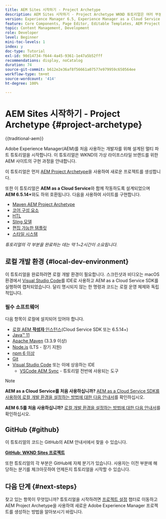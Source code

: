 ```yaml
---
title: AEM Sites 시작하기 - Project Archetype
description: AEM Sites 시작하기 - Project Archetype WKND 튜토리얼은 여러 부분으로 구성된 튜토리얼로, Adobe Experience Manager를 처음 사용하는 개발자를 위해 설계되었습니다. 튜토리얼은 WKND라는 가상의 라이프스타일 브랜드를 위한 AEM 사이트의 구현 과정을 안내합니다. 튜토리얼은 프로젝트 설정, Maven Archetypes, 핵심 구성 요소, 편집 가능한 템플릿, 클라이언트 라이브러리, 구성 요소 개발과 같은 기본 주제를 다룹니다
version: Experience Manager 6.5, Experience Manager as a Cloud Service
feature: Core Components, Page Editor, Editable Templates, AEM Project Archetype
topic: Content Management, Development
role: Developer
level: Beginner
mini-toc-levels: 1
index: y
doc-type: Tutorial
exl-id: 90d14734-f644-4a45-9361-1e47a5b52fff
recommendations: display, noCatalog
duration: 74
source-git-commit: b612e2e36af8f56661a07577e979959c650564ee
workflow-type: tm+mt
source-wordcount: '414'
ht-degree: 100%

---
```


# AEM Sites 시작하기 - Project Archetype {#project-archetype}

{{traditional-aem}}

Adobe Experience Manager(AEM)를 처음 사용하는 개발자를 위해 설계된 멀티 파트 튜토리얼을 시작합니다. 이 튜토리얼은 WKND의 가상 라이프스타일 브랜드를 위한 AEM 사이트의 구현 과정을 안내합니다.

이 튜토리얼은 먼저 [AEM Project Archetype](https://experienceleague.adobe.com/docs/experience-manager-core-components/using/developing/archetype/overview.html?lang=ko)을 사용하여 새로운 프로젝트를 생성합니다.

또한 이 튜토리얼은 **AEM as a Cloud Service**&#x200B;와 함께 작동하도록 설계되었으며 **AEM 6.5.14+**&#x200B;와도 하위 호환됩니다. 다음을 사용하여 사이트를 구현합니다.

* [Maven AEM Project Archetype](https://experienceleague.adobe.com/docs/experience-manager-core-components/using/developing/archetype/overview.html?lang=ko)
* [코어 구성 요소](https://experienceleague.adobe.com/docs/experience-manager-core-components/using/introduction.html?lang=ko)
* [HTL](https://experienceleague.adobe.com/docs/experience-manager-htl/content/getting-started.html?lang=ko)
* [Sling 모델](https://sling.apache.org/documentation/bundles/models.html)
* [편집 가능한 템플릿](https://experienceleague.adobe.com/docs/experience-manager-learn/sites/page-authoring/template-editor-feature-video-use.html?lang=ko)
* [스타일 시스템](https://experienceleague.adobe.com/docs/experience-manager-learn/sites/page-authoring/style-system-feature-video-use.html?lang=ko)

*튜토리얼의 각 부분을 완료하는 데는 약 1~2시간이 소요됩니다.*

## 로컬 개발 환경 {#local-dev-environment}

이 튜토리얼을 완료하려면 로컬 개발 환경이 필요합니다. 스크린샷과 비디오는 macOS 환경에서 [Visual Studio Code](https://code.visualstudio.com/)를 IDE로 사용하고 AEM as a Cloud Service SDK를 실행하여 캡처되었습니다. 달리 명시되지 않는 한 명령과 코드는 로컬 운영 체제와 독립적입니다.

### 필수 소프트웨어

다음 항목이 로컬에 설치되어 있어야 합니다.

* [로컬 AEM **작성자** 인스턴스](https://experience.adobe.com/#/downloads)&#x200B;(Cloud Service SDK 또는 6.5.14+)
* [Java™ 11](https://downloads.experiencecloud.adobe.com/content/software-distribution/en/general.html)
* [Apache Maven](https://maven.apache.org/) (3.3.9 이상)
* [Node.js](https://nodejs.org/en/) (LTS - 장기 지원)
* [npm 6 이상](https://www.npmjs.com/)
* [Git](https://git-scm.com/)
* [Visual Studio Code](https://code.visualstudio.com/) 또는 이에 상응하는 IDE
   * [VSCode AEM Sync](https://marketplace.visualstudio.com/items?itemName=yamato-ltd.vscode-aem-sync) - 튜토리얼 전반에 사용되는 도구

>[!NOTE]
>
> **AEM as a Cloud Service를 처음 사용하십니까?** [AEM as a Cloud Service SDK를 사용하여 로컬 개발 환경을 설정하는 방법에 대한 다음 안내서](https://experienceleague.adobe.com/docs/experience-manager-learn/cloud-service/local-development-environment-set-up/overview.html?lang=ko)를 확인하십시오.
>
> **AEM 6.5를 처음 사용하십니까?** [로컬 개발 환경을 설정하는 방법에 대한 다음 안내서](https://experienceleague.adobe.com/docs/experience-manager-learn/foundation/development/set-up-a-local-aem-development-environment.html?lang=ko)를 확인하십시오.

## GitHub {#github}

이 튜토리얼의 코드는 GitHub의 AEM 안내서에서 찾을 수 있습니다.

**[GitHub: WKND Sites 프로젝트](https://github.com/adobe/aem-guides-wknd)**

또한 튜토리얼의 각 부분은 GitHub에 자체 분기가 있습니다. 사용자는 이전 부분에 해당하는 분기를 체크아웃하여 언제든지 튜토리얼을 시작할 수 있습니다.

## 다음 단계 {#next-steps}

찾고 있는 항목이 무엇입니까? 튜토리얼을 시작하려면 [프로젝트 설정](project-setup.md) 챕터로 이동하고 AEM Project Archetype을 사용하여 새로운 Adobe Experience Manager 프로젝트를 생성하는 방법을 알아보시기 바랍니다.
